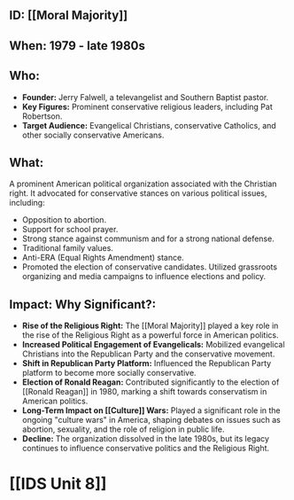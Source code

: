 ## ID: [[Moral Majority]] 
## When: 1979 - late 1980s

## Who:
*   **Founder:** Jerry Falwell, a televangelist and Southern Baptist pastor.
*   **Key Figures:** Prominent conservative religious leaders, including Pat Robertson.
*   **Target Audience:** Evangelical Christians, conservative Catholics, and other socially conservative Americans.

## What:
A prominent American political organization associated with the Christian right. It advocated for conservative stances on various political issues, including:
*   Opposition to abortion.
*   Support for school prayer.
*   Strong stance against communism and for a strong national defense.
*   Traditional family values.
*   Anti-ERA (Equal Rights Amendment) stance.
*   Promoted the election of conservative candidates. Utilized grassroots organizing and media campaigns to influence elections and policy.

## Impact: Why Significant?:
*   **Rise of the Religious Right:** The [[Moral Majority]] played a key role in the rise of the Religious Right as a powerful force in American politics.
*   **Increased Political Engagement of Evangelicals:** Mobilized evangelical Christians into the Republican Party and the conservative movement.
*   **Shift in Republican Party Platform:** Influenced the Republican Party platform to become more socially conservative.
*   **Election of Ronald Reagan:** Contributed significantly to the election of [[Ronald Reagan]] in 1980, marking a shift towards conservatism in American politics.
*   **Long-Term Impact on [[Culture]] Wars:** Played a significant role in the ongoing "culture wars" in America, shaping debates on issues such as abortion, sexuality, and the role of religion in public life.
*   **Decline:** The organization dissolved in the late 1980s, but its legacy continues to influence conservative politics and the Religious Right.

# [[IDS Unit 8]]